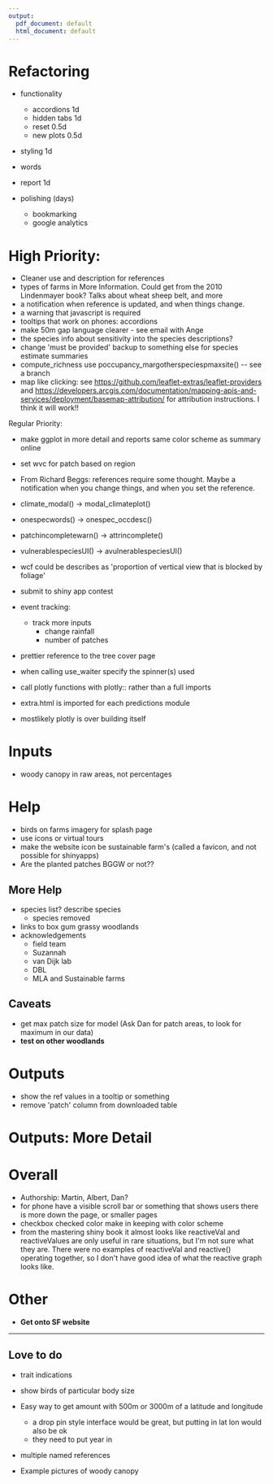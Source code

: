 ```yaml
---
output:
  pdf_document: default
  html_document: default
---
```

# Refactoring
+ functionality
  + accordions 1d
  + hidden tabs 1d
  + reset 0.5d
  + new plots 0.5d

+ styling 1d
+ words
+ report 1d
+ polishing (days)
  + bookmarking
  + google analytics


# High Priority:
+ Cleaner use and description for references
+ types of farms in More Information. Could get from the 2010 Lindenmayer book? Talks about wheat sheep belt, and more
+ a notification when reference is updated, and when things change.
+ a warning that javascript is required
+ tooltips that work on phones: accordions
+ make 50m gap language clearer - see email with Ange
+ the species info about sensitivity into the species descriptions?
+ change 'must be provided' backup to something else for species estimate summaries
+ compute_richness use poccupancy_margotherspeciespmaxsite() -- see a branch
+ map like clicking: see https://github.com/leaflet-extras/leaflet-providers and https://developers.arcgis.com/documentation/mapping-apis-and-services/deployment/basemap-attribution/ for attribution instructions. I think it will work!!


Regular Priority:
+ make ggplot in more detail and reports same color scheme as summary online
+ set wvc for patch based on region
+ From Richard Beggs: references require some thought. Maybe a notification when you change things, and when you set the reference.
+ climate_modal() -> modal_climateplot()
+ onespecwords() -> onespec_occdesc()
+ patchincompletewarn() -> attrincomplete()
+ vulnerablespeciesUI() -> avulnerablespeciesUI()
+ wcf could be describes as 'proportion of vertical view that is blocked by foliage'
+ submit to shiny app contest

+ event tracking:
  + track more inputs 
    + change rainfall
    + number of patches

+ prettier reference to the tree cover page
+ when calling use_waiter specify the spinner(s) used

+ call plotly functions with plotly:: rather than a full imports
+ extra.html is imported for each predictions module
+ mostlikely plotly is over building itself

# Inputs
+ woody canopy in raw areas, not percentages

# Help
+ birds on farms imagery for splash page
+ use icons or virtual tours
+ make the website icon be sustainable farm's (called a favicon, and not possible for shinyapps)
+ Are the planted patches BGGW or not??

## More Help
+ species list? describe species
  + species removed
+ links to box gum grassy woodlands
+ acknowledgements
  + field team
  + Suzannah
  + van Dijk lab
  + DBL
  + MLA and Sustainable farms

## Caveats
+ get max patch size for model (Ask Dan for patch areas, to look for maximum in our data)
+ __test on other woodlands__

# Outputs
+ show the ref values in a tooltip or something
+ remove 'patch' column from downloaded table


# Outputs: More Detail

# Overall
+ Authorship: Martin, Albert, Dan?
+ for phone have a visible scroll bar or something that shows users there is more down the page, or smaller pages
+ checkbox checked color make in keeping with color scheme
+ from the mastering shiny book it almost looks like reactiveVal and reactiveValues are only useful in rare situations, but I'm not sure what they are. There were no examples of reactiveVal and reactive() operating together, so I don't have good idea of what the reactive graph looks like.

# Other
+ __Get onto SF website__

--- 

## Love to do
+ trait indications
+ show birds of particular body size
+ Easy way to get amount with 500m or 3000m of a latitude and longitude
  + a drop pin style interface would be great, but putting in lat lon would also be ok
  + they need to put year in

+ multiple named references

+ Example pictures of woody canopy

 
